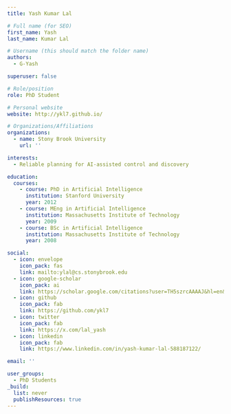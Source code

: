 ```yaml
---
title: Yash Kumar Lal

# Full name (for SEO)
first_name: Yash
last_name: Kumar Lal

# Username (this should match the folder name)
authors:
  - G-Yash

superuser: false

# Role/position
role: PhD Student

# Personal website
website: http://ykl7.github.io/

# Organizations/Affiliations
organizations:
  - name: Stony Brook University
    url: ''

interests:
  - Reliable planning for AI-assisted control and discovery

education:
  courses:
    - course: PhD in Artificial Intelligence
      institution: Stanford University
      year: 2012
    - course: MEng in Artificial Intelligence
      institution: Massachusetts Institute of Technology
      year: 2009
    - course: BSc in Artificial Intelligence
      institution: Massachusetts Institute of Technology
      year: 2008

social:
  - icon: envelope
    icon_pack: fas
    link: mailto:ylal@cs.stonybrook.edu
  - icon: google-scholar
    icon_pack: ai
    link: https://scholar.google.com/citations?user=TH5szrcAAAAJ&hl=en&oi=ao
  - icon: github
    icon_pack: fab
    link: https://github.com/ykl7
  - icon: twitter
    icon_pack: fab
    link: https://x.com/lal_yash
  - icon: linkedin
    icon_pack: fab
    link: https://www.linkedin.com/in/yash-kumar-lal-588187122/

email: ''

user_groups:
  - PhD Students
_build:
  list: never
  publishResources: true
---
```

